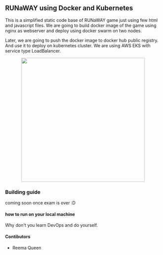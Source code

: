 ## RUNaWAY using Docker and Kubernetes
<!-- 
<h3 align="center">
RUNaWAY
</h3>
<p align="center">
 <a href="http://a639835ca735246ee841e2aecde1701c-1023464538.us-west-1.elb.amazonaws.com/">
  Play it now</a>
</p>


<p align="center">
 <a href="http://a3a321a1bb05748a8804cfdd8836be25-821292124.us-east-1.elb.amazonaws.com/">
  Play it now (backup link)</a>
</p> -->

This is a simplified static code base of RUNaWAY game just using few html and javascript files. We are going to build docker image of the game using nginx as webserver and deploy using docker swarm on two nodes.

Later, we are going to push the docker image to docker hub public registry. And use it to deploy on kubernetes cluster. We are using AWS EKS with service type LoadBalancer.

<p align="center">
  <img src = "https://github.com/chandradeoarya/RUNaWAY/blob/master/RUNaWAY.gif?raw=true" width=400>
</p>

### Building guide

coming soon once exam is over :D

#### how to run on your local machine

Why don't you learn DevOps and do yourself.

#### Contibutors

- Reema Queen
